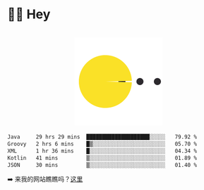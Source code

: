 
# 👋🏻 Hey
<div align="center">
	<br>
	<img src="https://raw.githubusercontent.com/Aniket965/Aniket965/master/pacman.svg?sanitize=true" width="200" height="200">
	<br>
</div>

<!--START_SECTION:waka-->
```text
Java     29 hrs 29 mins  ████████████████████░░░░░   79.92 % 
Groovy   2 hrs 6 mins    █▒░░░░░░░░░░░░░░░░░░░░░░░   05.70 % 
XML      1 hr 36 mins    █░░░░░░░░░░░░░░░░░░░░░░░░   04.34 % 
Kotlin   41 mins         ▒░░░░░░░░░░░░░░░░░░░░░░░░   01.89 % 
JSON     30 mins         ▒░░░░░░░░░░░░░░░░░░░░░░░░   01.40 % 
```
<!--END_SECTION:waka-->

 ➡️  来我的网站瞧瞧吗？[这里](https://www.shaolongfei.com)
